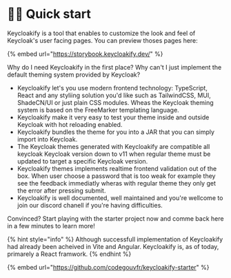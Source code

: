 # 👨‍💻 Quick start

Keycloakify is a tool that enables to customize the look and feel of Keycloak's user facing pages. You can preview thoses pages here:   &#x20;

{% embed url="https://storybook.keycloakify.dev/" %}

Why do I need Keycloakify in the first place? Why can't I just implement the default theming system provided by Keycloak? &#x20;

* Keycloakify let's you use modern frontend technology: TypeScript, React and any styliing solution you'd like such as TailwindCSS, MUI, ShadeCN/UI or just plain CSS modules. Wheas the Keycloak theming system is based on the FreeMarker templating language.&#x20;
* Keycloakify make it very easy to test your theme inside and outside Keycloak with hot reloading enabled.
* Keycloakify bundles the theme for you into a JAR that you can simply import into Keycloak.
* The Keycloak themes generated with Keycloakify are compatible all keycloak Keycloak version down to v11 when regular theme must be updated to target a specific Keycloak version. &#x20;
* Keycloakify themes implements realtime frontend validation out of the box. When user choose a password that is too weak for example they see the feedback immediatly wheras with regular theme they only get the error after pressing submit. &#x20;
* Keycloakify is well documented, well maintained and you're wellcome to join our discord chanell if you're having difficulties. &#x20;

Convinced? Start playing with the starter project now and comme back here in a few minutes to learn more!

{% hint style="info" %}
Although successfull implementation of Keycloakify had already been acheived in Vite and Angular. Keycloakify is, as of today, primarely a React framwork.
{% endhint %}

{% embed url="https://github.com/codegouvfr/keycloakify-starter" %}

